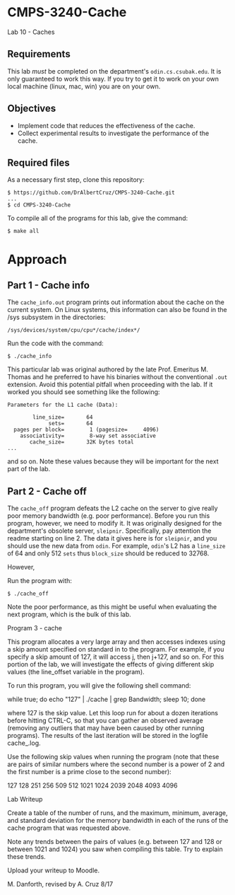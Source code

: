 # CMPS-3240-Cache

Lab 10 - Caches

## Requirements

This lab *must* be completed on the department's `odin.cs.csubak.edu`. It is only guaranteed to work this way. If you try to get it to work on your own local machine (linux, mac, win) you are on your own.

## Objectives

* Implement code that reduces the effectiveness of the cache.
* Collect experimental results to investigate the performance of the cache.

## Required files

As a necessary first step, clone this repository:

```shell
$ https://github.com/DrAlbertCruz/CMPS-3240-Cache.git
...
$ cd CMPS-3240-Cache
```
To compile all of the programs for this lab, give the command:

```shell
$ make all
```

# Approach

## Part 1 - Cache info

The `cache_info.out` program prints out information about the cache on the current system. On Linux systems, this information can also be found in the /sys subsystem in the directories:

```
/sys/devices/system/cpu/cpu*/cache/index*/
```

Run the code with the command:

```shell
$ ./cache_info
```

This particular lab was original authored by the late Prof. Emeritus M. Thomas and he preferred to have his binaries without the conventional `.out` extension. Avoid this potential pitfall when proceeding with the lab. If it worked you should see something like the following:

```
Parameters for the L1 cache (Data):

        line_size=       64 
             sets=       64 
  pages per block=        1 (pagesize=     4096)
    associativity=        8-way set associative
       cache_size=       32K bytes total
...
``` 

and so on. Note these values because they will be important for the next part of the lab.

## Part 2 - Cache off

The `cache_off` program defeats the L2 cache on the server to give really poor memory bandwidth (e.g. poor performance). Before you run this program, however, we need to modify it. It was originally designed for the department's obsolete server, `sleipnir`. Specifically, pay attention the readme starting on line 2. The data it gives here is for `sleipnir`, and you should use the new data from `odin`. For example, `odin`'s L2 has a `line_size` of 64 and only 512 `sets` thus `block_size` should be reduced to 32768.

However, 

Run the program with:

```shell
$ ./cache_off
```

Note the poor performance, as this might be useful when evaluating the next program, which is the bulk of this lab.

Program 3 - cache

This program allocates a very large array and then accesses indexes using a skip amount specified on standard in to the program. For example, if you specify a skip amount of 127, it will access j, then j+127, and so on. For this portion of the lab, we will investigate the effects of giving different skip values (the line_offset variable in the program).

To run this program, you will give the following shell command:

while true; do echo "127" | ./cache | grep Bandwidth; sleep 10; done

where 127 is the skip value. Let this loop run for about a dozen iterations before hitting CTRL-C, so that you can gather an observed average (removing any outliers that may have been caused by other running programs). The results of the last iteration will be stored in the logfile cache_<skipValue>.log.

Use the following skip values when running the program (note that these are pairs of similar numbers where the second number is a power of 2 and the first number is a prime close to the second number):

127 128 251 256 509 512 1021 1024 2039 2048 4093 4096

Lab Writeup

Create a table of the number of runs, and the maximum, minimum, average, and standard deviation for the memory bandwidth in each of the runs of the cache program that was requested above.

Note any trends between the pairs of values (e.g. between 127 and 128 or between 1021 and 1024) you saw when compiling this table. Try to explain these trends.

Upload your writeup to Moodle.

M. Danforth, revised by A. Cruz 8/17
